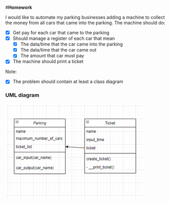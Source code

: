 #**Homework**

I would like to automate my parking businesses adding a machine to collect the money from all cars that came into 
the parking. The machine should do:

- [x] Get pay for each car that came to the parking
- [x] Should manage a register of each car that mean
  - [x] The data/time that the car came into the parking
  - [x] The data/time that the car came out
  - [x] The amount that car must pay
- [x] The machine should print a ticket

Note:
- [x] The problem should contain at least a class diagram


### UML diagram

![img.png](img.png)